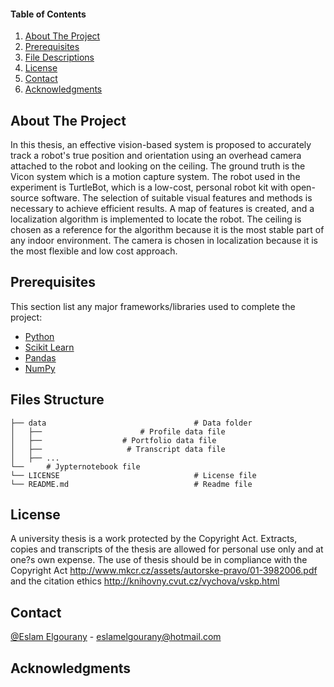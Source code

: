 
#### Table of Contents

1. [About The Project](#about-the-project)
3. [Prerequisites](#Prerequisites)
5. [File Descriptions](#File-Structure)
6. [License](#License)
7. [Contact](#Contact)
8. [Acknowledgments](#Acknowledgments)


<!-- ABOUT THE PROJECT -->
## About The Project

In this thesis, an effective vision-based system is proposed to accurately track a robot's true position and orientation using an overhead camera attached to the robot and looking on the ceiling. The ground truth is the Vicon system which is a motion capture system. The robot used in the experiment is TurtleBot, which is a low-cost, personal robot kit with open-source software. The selection of suitable visual features and methods is necessary to achieve efficient results. A map of features is created, and a localization algorithm is implemented to locate the robot. The ceiling is chosen as a reference for the algorithm because it is the most stable part of any indoor environment. The camera is chosen in localization because it is the most flexible and low cost approach.




<!-- TOOLS -->

## Prerequisites <a name="Prerequisites"></a>

This section list any major frameworks/libraries used to complete the project:

* [Python](https://python.org/)
* [Scikit Learn](https://scikit-learn.org/)
* [Pandas](https://pandas.pydata.org/)
* [NumPy](https://numpy.org/)


<!-- FILE asa -->
## Files Structure <a name="File-Structure"></a>
 
    ├── data                                 # Data folder
    │   ├──                      # Profile data file
    │   ├──                  # Portfolio data file
    │   ├──                   # Transcript data file
    │   ├── ...               
    └──     # Jypternotebook file
    └── LICENSE                              # License file
    └── README.md                            # Readme file



<!-- LICENSE -->

## License <a name="License"></a>

A university thesis is a work protected by the Copyright Act. Extracts, copies and transcripts of the thesis are allowed for personal use only and at one?s own expense. The use of thesis should be in compliance with the Copyright Act http://www.mkcr.cz/assets/autorske-pravo/01-3982006.pdf and the citation ethics http://knihovny.cvut.cz/vychova/vskp.html


<!-- CONTACT -->
## Contact <a name="Contact"></a>

[@Eslam Elgourany](https://www.linkedin.com/in/eslam-elgourany-75b346111) - eslamelgourany@hotmail.com


<!-- ACKNOWLEDGMENTS -->
## Acknowledgments <a name="Acknowledgments"></a>
